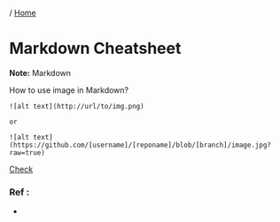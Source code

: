 / [Home](index.md)

# Markdown Cheatsheet

**Note:** Markdown



How to use image in Markdown?
```
![alt text](http://url/to/img.png)

or

![alt text](https://github.com/[username]/[reponame]/blob/[branch]/image.jpg?raw=true)
```
[Check](https://stackoverflow.com/questions/14494747/add-images-to-readme-md-on-github)

### Ref :

  * []()

